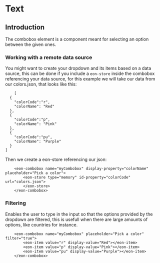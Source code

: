 # Text

## Introduction
The combobox element is a component meant for selecting an option between the given ones.

<app-playground vtitle="eon-button" html ="<head><script src='framework/eon/eon.js'></script><script>eon.import(['framework/eon/ui/eon-button','framework/custom/app-playground/app-showcase']);</script></head><body><app-showcase title='Button'><eon-button value='Alert' onclick='alert('Hi! ^_^')' icon='<i class='vicon vicon-build'></i></eon-button></app-showcase><app-showcase title='Disabled'><eon-button value='Disabled' disabled='true'></eon-button></app-showcase></body>" js="function test(){alert('soy JS');}" css="#main{background-color:red; cursor:pointer;}" links='{"eon":{"link":"http://www.eonjs.org","icon":"link"},"vimlet":{"link":"http://www.vimlet.com","icon":"bin"},"buttonIcon":{"link":"http://www.vimlet.com","icon":"bin", "text":"buttonIcon"},"button":{"link":"http://www.vimlet.com", "text":"button"}}' selector="body">
</app-playground>

### Working with a remote data source

You might want to create your dropdown and its items based on a data source, this can be done if you include a `eon-store` inside the combobox referencing your data source, for this example we will take our data from our colors.json, that looks like this:

``` [js]
    [
  {
    "colorCode":"r",
    "colorName": "Red"
  },
  {
    "colorCode":"p",
    "colorName": "Pink"
  },
  {
    "colorCode":"pu",
    "colorName": "Purple"
  }
]
```

Then we create a eon-store referencing our json:


``` [html]
    <eon-combobox name="myCombobox" display-property="colorName" placeholder="Pick a color">
        <eon-store type="memory" id-property="colorCode" url="colors.json">
        </eon-store>
    </eon-combobox>
```

### Filtering

Enables the user to type in the input so that the options provided by the dropdown are filtered, this is usefull when there are large amounts of options, like countries for instance.

``` [html]
    <eon-combobox name="myCombobox" placeholder="Pick a color" filter="true">
        <eon-item value="r" display-value="Red"></eon-item>
        <eon-item value="p" display-value="Pink"></eon-item>
        <eon-item value="pu" display-value="Purple"></eon-item>
    </eon-combobox>
```
